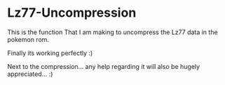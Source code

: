 # Lz77-Uncompression
This is the function That I am making to uncompress the Lz77 data in the pokemon rom.

Finally its working perfectly :)

Next to the compression... any help regarding it will also be hugely appreciated... :)

